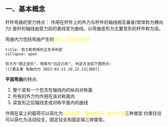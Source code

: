 ## 一、基本概念
杆件弯曲的受力特点： 作用在杆件上的外力与杆件的轴线相互垂直(常常称为横向力)
直杆的轴线由受力前的直线变为曲线。以弯曲变形为主要变形的杆件称为梁。

弯曲内力包括弯曲产生的<mark style="background: transparent; color: yellow">轴力，剪力和弯矩</mark>

`````ad-note
title: 剪力和弯矩的正负号判定
collapse: open

剪力为"顺正逆负"，弯矩为"凹正凸负", 判定方法如下图所示: 
![[第五章 弯曲内力 2023-03-11 20.22.15|300]]
`````

**平面弯曲**的特点: 
1. 整个梁有一个包含在轴线内的纵向对称面
2. 所有的外力均作用在该对称面内
3. 梁变形之后轴线变成对称平面内的曲线

作用在梁上的载荷可以简化为<mark style="background: transparent; color: yellow">分布载荷，集中载荷，集中力偶</mark>三种类型
约束往往可以简化为活动铰支，固定铰支和固定端三钟类型。 

